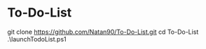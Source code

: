 # To-Do-List

git clone https://github.com/Natan90/To-Do-List.git
cd To-Do-List
.\launchTodoList.ps1
